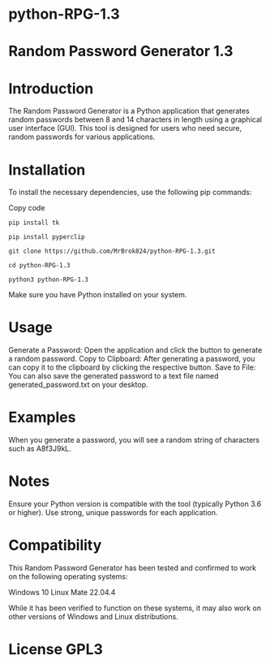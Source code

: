 # python-RPG-1.3

# Random Password Generator 1.3

# Introduction

The Random Password Generator is a Python application that generates random passwords between 8 and 14 characters in length using a graphical user interface (GUI). This tool is designed for users who need secure, random passwords for various applications.

# Installation

To install the necessary dependencies, use the following pip commands:

Copy code
```
pip install tk
```
```
pip install pyperclip
```
```
git clone https://github.com/MrBrok824/python-RPG-1.3.git
```
```
cd python-RPG-1.3
```
```
python3 python-RPG-1.3
```

Make sure you have Python installed on your system.

# Usage

Generate a Password: Open the application and click the button to generate a random password.
Copy to Clipboard: After generating a password, you can copy it to the clipboard by clicking the respective button.
Save to File: You can also save the generated password to a text file named generated_password.txt on your desktop.

# Examples
When you generate a password, you will see a random string of characters such as A8f3J9kL.

# Notes

Ensure your Python version is compatible with the tool (typically Python 3.6 or higher).
Use strong, unique passwords for each application.

# Compatibility
This Random Password Generator has been tested and confirmed to work on the following operating systems:

Windows 10
Linux Mate 22.04.4

While it has been verified to function on these systems, it may also work on other versions of Windows and Linux distributions. 

# License GPL3
